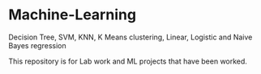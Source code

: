 # Machine-Learning
Decision Tree, SVM, KNN, K Means clustering, Linear, Logistic and Naive Bayes regression

This repository is for Lab work and ML projects that have been worked.

